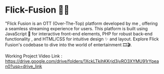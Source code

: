 # Flick-Fusion 🎥🍿
"Flick Fusion is an OTT (Over-The-Top) platform developed by me , offering a seamless streaming experience for users. This platform is built using JavaScript 👾 for interactive front-end elements, PHP for robust back-end functionality , and HTML/CSS for intuitive design ✨ and layout. Explore Flick Fusion's codebase to dive into the world of entertainment 🎞️🎬.

Working Project Video Link : https://drive.google.com/drive/folders/1XckLTkihKKrjd3jyRO3XYMU91rYpean0?usp=drive_link
